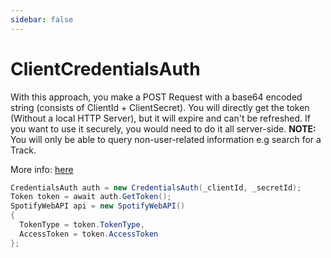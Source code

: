 ```yaml
---
sidebar: false
---
```


# ClientCredentialsAuth

With this approach, you make a POST Request with a base64 encoded string (consists of ClientId + ClientSecret). You will directly get the token (Without a local HTTP Server), but it will expire and can't be refreshed.
If you want to use it securely, you would need to do it all server-side.
**NOTE:** You will only be able to query non-user-related information e.g search for a Track.

More info: [here](https://developer.spotify.com/documentation/general/guides/authorization-guide/#client-credentials-flow)

```csharp
CredentialsAuth auth = new CredentialsAuth(_clientId, _secretId);
Token token = await auth.GetToken();
SpotifyWebAPI api = new SpotifyWebAPI()
{
  TokenType = token.TokenType,
  AccessToken = token.AccessToken
};
```

